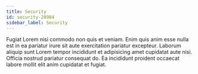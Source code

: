 ```yaml
---
title: Security
id: security-20984
sidebar_label: Security
---
```


Fugiat Lorem nisi commodo non quis et veniam. Enim quis anim esse nulla est in ea pariatur irure sit aute exercitation pariatur excepteur. Laborum aliquip sunt Lorem tempor incididunt et adipisicing amet cupidatat aute nisi. Officia nostrud pariatur consequat do. Ea incididunt proident occaecat labore mollit elit anim cupidatat et fugiat.

